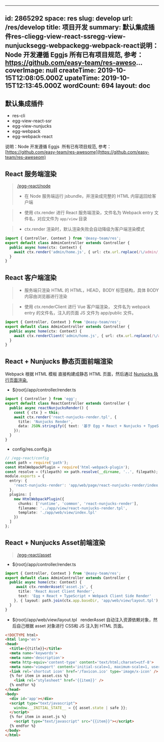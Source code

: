 
---
id: 2865292
space: res
slug: develop
url: /res/develop
title: 项目开发
summary: 默认集成插件res-cliegg-view-react-ssregg-view-nunjucksegg-webpackegg-webpack-react说明：Node 开发遵循 Eggjs  所有已有项目规范, 参考：https://github.com/easy-team/res-aweso...
coverImage: null
createTime: 2019-10-15T12:08:05.000Z 
upateTime: 2019-10-15T12:13:45.000Z
wordCount: 694
layout: doc
---


## 默认集成插件

- res-cli
- egg-view-react-ssr
- egg-view-nunjucks
- egg-webpack
- egg-webpack-react


说明：Node 开发遵循 Eggjs  所有已有项目规范, 参考：[https://github.com/easy-team/res-awesome](https://github.com/easy-team/res-aweseom)



## React 服务端渲染
> [/egg-react/node](/egg-react/node)
> - 在 Node 服务端运行 jsbundle，并渲染成完整的 HTML 内容返回给客户端

> - 使用 ctx.render 进行 React 服务端渲染，文件名为 Webpack entry 文件名，对应文件为 `app/view` 目录

> - ctx.render 渲染时，默认渲染失败会自动降级为客户端渲染模式



```typescript
import { Controller, Context } from '@easy-team/res';
export default class AdminController extends Controller {
  public async home(ctx: Context) {
    await ctx.render('admin/home.js', { url: ctx.url.replace(/\/admin/, '') });
  }
}
```



## React 客户端渲染

> - 服务端只渲染 HTML 的 HTML，HEAD，BODY 标签结构，具体 BODY 内容由浏览器进行渲染

> - 使用 ctx.renderClient 进行 Vue 客户端渲染， 文件名为 webpack entry 的文件名，注入的页面 JS 文件为 app/public 文件。



```typescript
import { Controller, Context } from '@easy-team/res';
export default class AdminController extends Controller {
  public async home(ctx: Context) {
    await ctx.renderClient('admin/home.js', { url: ctx.url.replace(/\/admin/, '') });
  }
}
```



## React + Nunjucks 静态页面前端渲染

Webpack 根据 HTML 模板 直接构建成静态 HTML 页面，然后通过 [Nunjucks 执行页面渲染.](/egg-react/web)<br />

- ${root}/app/controller/render.ts

```typescript
import { Controller } from 'egg';
export default class ReactController extends Controller {
  public async reactNunjucksRender() {
    const { ctx } = this;
    await ctx.render('react-nunjucks-render.tpl', { 
      title: 'Nunjucks Render',
      data: JSON.stringify({ text: '基于 Egg + React + Nunjucks + TypeScript + Mobx + Webpack Client Side Render' }) 
    });
  }
}
```

- config/res.config.js

```typescript
// /egg-react/config
const path = require('path');
const HtmlWebpackPlugin = require('html-webpack-plugin');
const resolve = (filepath) => path.resolve(__dirname, '..', filepath);
module.exports = {
  entry: {
    'react-nunjucks-render': 'app/web/page/react-nunjucks-render/index.tsx',
  },
  plugins: [
    new HtmlWebpackPlugin({
      chunks: ['runtime', 'common', 'react-nunjucks-render'],
      filename: '../app/view/react-nunjucks-render.tpl',
      template: './app/web/view/index.tpl'
    })
  ]
};
```



## React + Nunjucks Asset前端渲染

> [/egg-react/asset](/egg-react/asset)  


- ${root}/app/controller/render.ts

```typescript
import { Controller, Context } from '@easy-team/res';
export default class AdminController extends Controller {
  public async home(ctx: Context) {
     await ctx.renderAsset('asset.js', { 
      title: 'React Asset Client Render',
      text: 'Egg + React + TypeScript + Webpack Client Side Render' 
    }, { layout: path.join(ctx.app.baseDir, 'app/web/view/layout.tpl'),} );
  }
}
```

- ${root}/app/web/view/layout.tpl   renderAsset 自动注入资源依赖对象，然后自己根据 asset 对象进行 CSS和 JS 注入到 HTML 页面。

```html
<!DOCTYPE html>
<html lang='en'>
<head>
  <title>{{title}}</title>
  <meta name='keywords'>
  <meta name='description'>
  <meta http-equiv='content-type' content='text/html;charset=utf-8'>
  <meta name='viewport' content='initial-scale=1, maximum-scale=1, user-scalable=no, minimal-ui'>
  <link rel='shortcut icon' href='/favicon.ico' type='image/x-icon' />
  {% for item in asset.css %}
    <link rel="stylesheet" href='{{item}}' />
  {% endfor %}
</head>
<body>
  <div id='app'></div>
  <script type="text/javascript">
    window.__INITIAL_STATE__ = {{ asset.state | safe }};
  </script>
  {% for item in asset.js %}
    <script type="text/javascript" src="{{item}}"></script>
  {% endfor %}
</body>
</html>
```


  